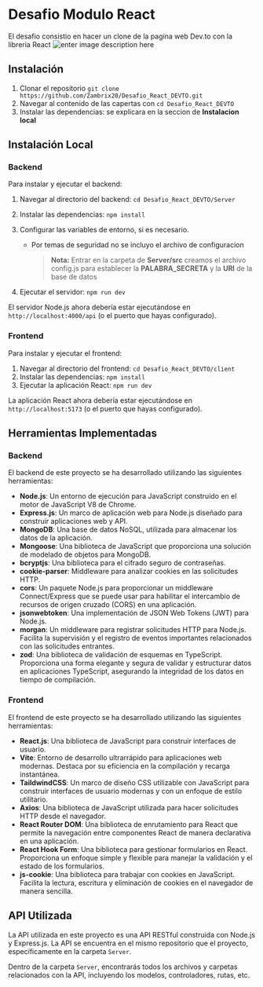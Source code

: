# Desafio Modulo React

El desafio consistio en hacer un clone de la pagina web Dev.to con la libreria React ![enter image description here](https://img.icons8.com/office/16/react.png)

## Instalación

1. Clonar el repositorio `git clone https://github.com/Zambrix20/Desafio_React_DEVTO.git`
2. Navegar al contenido de las capertas con `cd Desafio_React_DEVTO`
3. Instalar las dependencias: se explicara en la seccion de **Instalacion local**

## Instalación Local

### Backend

Para instalar y ejecutar el backend:

1. Navegar al directorio del backend: `cd Desafio_React_DEVTO/Server`
2. Instalar las dependencias: `npm install`
3. Configurar las variables de entorno, si es necesario.

   - Por temas de seguridad no se incluyo el archivo de configuracion
     > **Nota:** Entrar en la carpeta de **Server/src** creamos el archivo config.js para establecer la **PALABRA_SECRETA** y la **URI** de la base de datos

4. Ejecutar el servidor: `npm run dev`

El servidor Node.js ahora debería estar ejecutándose en `http://localhost:4000/api` (o el puerto que hayas configurado).

### Frontend

Para instalar y ejecutar el frontend:

1. Navegar al directorio del frontend: `cd Desafio_React_DEVTO/client`
2. Instalar las dependencias: `npm install`
3. Ejecutar la aplicación React: `npm run dev`

La aplicación React ahora debería estar ejecutándose en `http://localhost:5173` (o el puerto que hayas configurado).

## Herramientas Implementadas

### Backend

El backend de este proyecto se ha desarrollado utilizando las siguientes herramientas:

- **Node.js**: Un entorno de ejecución para JavaScript construido en el motor de JavaScript V8 de Chrome.
- **Express.js**: Un marco de aplicación web para Node.js diseñado para construir aplicaciones web y API.
- **MongoDB**: Una base de datos NoSQL, utilizada para almacenar los datos de la aplicación.
- **Mongoose**: Una biblioteca de JavaScript que proporciona una solución de modelado de objetos para MongoDB.
- **bcryptjs**: Una biblioteca para el cifrado seguro de contraseñas.
- **cookie-parser**: Middleware para analizar cookies en las solicitudes HTTP.
- **cors**: Un paquete Node.js para proporcionar un middleware Connect/Express que se puede usar para habilitar el intercambio de recursos de origen cruzado (CORS) en una aplicación.
- **jsonwebtoken**: Una implementación de JSON Web Tokens (JWT) para Node.js.
- **morgan**: Un middleware para registrar solicitudes HTTP para Node.js. Facilita la supervisión y el registro de eventos importantes relacionados con las solicitudes entrantes.
- **zod**: Una biblioteca de validación de esquemas en TypeScript. Proporciona una forma elegante y segura de validar y estructurar datos en aplicaciones TypeScript, asegurando la integridad de los datos en tiempo de compilación.

### Frontend

El frontend de este proyecto se ha desarrollado utilizando las siguientes herramientas:

- **React.js**: Una biblioteca de JavaScript para construir interfaces de usuario.
- **Vite**: Entorno de desarrollo ultrarrápido para aplicaciones web modernas. Destaca por su eficiencia en la compilación y recarga instantánea.
- **TaildwindCSS**: Un marco de diseño CSS utilizable con JavaScript para construir interfaces de usuario modernas y con un enfoque de estilo utilitario.
- **Axios**: Una biblioteca de JavaScript utilizada para hacer solicitudes HTTP desde el navegador.
- **React Router DOM**: Una biblioteca de enrutamiento para React que permite la navegación entre componentes React de manera declarativa en una aplicación.
- **React Hook Form**: Una biblioteca para gestionar formularios en React. Proporciona un enfoque simple y flexible para manejar la validación y el estado de los formularios.
- **js-cookie**: Una biblioteca para trabajar con cookies en JavaScript. Facilita la lectura, escritura y eliminación de cookies en el navegador de manera sencilla.

## API Utilizada

La API utilizada en este proyecto es una API RESTful construida con Node.js y Express.js. La API se encuentra en el mismo repositorio que el proyecto, específicamente en la carpeta `Server`.

Dentro de la carpeta `Server`, encontrarás todos los archivos y carpetas relacionados con la API, incluyendo los modelos, controladores, rutas, etc.
